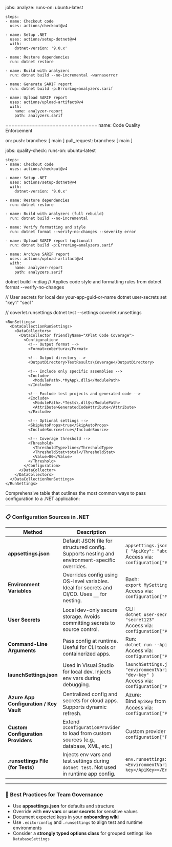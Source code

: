 ﻿jobs:
analyze:
runs-on: ubuntu-latest

    steps:
    - name: Checkout code
      uses: actions/checkout@v4

    - name: Setup .NET
      uses: actions/setup-dotnet@v4
      with:
        dotnet-version: '9.0.x'

    - name: Restore dependencies
      run: dotnet restore

    - name: Build with analyzers
      run: dotnet build --no-incremental -warnaserror

    - name: Generate SARIF report
      run: dotnet build -p:ErrorLog=analyzers.sarif

    - name: Upload SARIF report
      uses: actions/upload-artifact@v4
      with:
        name: analyzer-report
        path: analyzers.sarif

===============================
name: Code Quality Enforcement

on:
push:
branches: [ main ]
pull_request:
branches: [ main ]

jobs:
quality-check:
runs-on: ubuntu-latest

    steps:
    - name: Checkout code
      uses: actions/checkout@v4

    - name: Setup .NET
      uses: actions/setup-dotnet@v4
      with:
        dotnet-version: '9.0.x'

    - name: Restore dependencies
      run: dotnet restore

    - name: Build with analyzers (full rebuild)
      run: dotnet build --no-incremental

    - name: Verify formatting and style
      run: dotnet format --verify-no-changes --severity error

    - name: Upload SARIF report (optional)
      run: dotnet build -p:ErrorLog=analyzers.sarif

    - name: Archive SARIF report
      uses: actions/upload-artifact@v4
      with:
        name: analyzer-report
        path: analyzers.sarif



dotnet build -v:diag
// Applies code style and formatting rules from
dotnet format --verify-no-changes 

// User secrets for local dev
<PropertyGroup>
  <UserSecretsId>your-app-guid-or-name</UserSecretsId>
</PropertyGroup>
dotnet user-secrets set "key1" "sec1"

// coverlet.runsettings
dotnet test --settings coverlet.runsettings
````
<RunSettings>
  <DataCollectionRunSettings>
    <DataCollectors>
      <DataCollector friendlyName="XPlat Code Coverage">
        <Configuration>
          <!-- Output format -->
          <Format>cobertura</Format>

          <!-- Output directory -->
          <OutputDirectory>TestResults\Coverage</OutputDirectory>

          <!-- Include only specific assemblies -->
          <Include>
            <ModulePath>.*MyApp\.dll$</ModulePath>
          </Include>

          <!-- Exclude test projects and generated code -->
          <Exclude>
            <ModulePath>.*Tests\.dll$</ModulePath>
            <Attribute>GeneratedCodeAttribute</Attribute>
          </Exclude>

          <!-- Optional settings -->
          <SkipAutoProps>true</SkipAutoProps>
          <IncludeSource>true</IncludeSource>

          <!-- Coverage threshold -->
          <Threshold>
            <ThresholdType>line</ThresholdType>
            <ThresholdStat>total</ThresholdStat>
            <Value>80</Value>
          </Threshold>
        </Configuration>
      </DataCollector>
    </DataCollectors>
  </DataCollectionRunSettings>
</RunSettings>
````

Comprehensive table that outlines the most common ways to pass configuration to a .NET application:

---

### 📋 Configuration Sources in .NET

| Method | Description | Example |
|--------|-------------|---------|
| **appsettings.json** | Default JSON file for structured config. Supports nesting and environment-specific overrides. | `appsettings.json`:<br>`{ "ApiKey": "abc123" }`<br>Access via:<br>`configuration["ApiKey"]` |
| **Environment Variables** | Overrides config using OS-level variables. Ideal for secrets and CI/CD. Uses `__` for nesting. | Bash:<br>`export MySettings__ApiKey="env-key"`<br>Access via:<br>`configuration["MySettings:ApiKey"]` |
| **User Secrets** | Local dev-only secure storage. Avoids committing secrets to source control. | CLI:<br>`dotnet user-secrets set "ApiKey" "secret123"`<br>Access via:<br>`configuration["ApiKey"]` |
| **Command-Line Arguments** | Pass config at runtime. Useful for CLI tools or containerized apps. | Run:<br>`dotnet run --ApiKey=cmd-key`<br>Access via:<br>`configuration["ApiKey"]` |
| **launchSettings.json** | Used in Visual Studio for local dev. Injects env vars during debugging. | `launchSettings.json`:<br>`"environmentVariables": { "ApiKey": "dev-key" }`<br>Access via:<br>`configuration["ApiKey"]` |
| **Azure App Configuration / Key Vault** | Centralized config and secrets for cloud apps. Supports dynamic refresh. | Azure:<br>Bind `ApiKey` from Key Vault<br>Access via:<br>`configuration["ApiKey"]` |
| **Custom Configuration Providers** | Extend `IConfigurationProvider` to load from custom sources (e.g., database, XML, etc.) | Custom provider loads from DB:<br>`configuration["FeatureFlags:EnableBeta"]` |
| **.runsettings File (for Tests)** | Injects env vars and test settings during `dotnet test`. Not used in runtime app config. | `env.runsettings`:<br>`<EnvironmentVariables><ApiKey>test-key</ApiKey></EnvironmentVariables>` |

---

### 🧩 Best Practices for Team Governance

- Use **appsettings.json** for defaults and structure
- Override with **env vars** or **user secrets** for sensitive values
- Document expected keys in your **onboarding wiki**
- Use `.editorconfig` and `.runsettings` to align test and runtime environments
- Consider a **strongly typed options class** for grouped settings like `DatabaseSettings`

